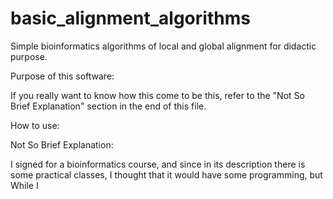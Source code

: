 # basic_alignment_algorithms
Simple bioinformatics algorithms of local and global alignment for didactic purpose.

Purpose of this software:
<Complete>

If you really want to know how this come to be this, refer to the "Not So Brief Explanation" section in the end of this file.

How to use:
<Complete>

Not So Brief Explanation:

I signed for a bioinformatics course, and since in its description there is some practical classes,
I thought that it would have some programming, but
While I
<Complete>
